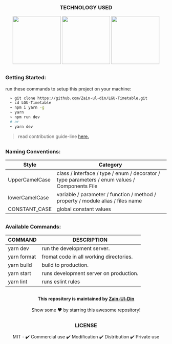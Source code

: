 
<!-- techonology used -->

##
### 

<div align='center'>
<h3>TECHNOLOGY USED</h3>
<img src = 'https://user-images.githubusercontent.com/78583049/208113209-bfd8c0a3-e692-4580-bdd7-b51226b2abd2.svg' width = '150px' height = '150px'/>
<img src = 'https://user-images.githubusercontent.com/78583049/208157431-06f67a55-7365-4d49-b4b3-4164a8cb24f8.svg' width = '150px' height = '150px'/>
<img src = 'https://user-images.githubusercontent.com/78583049/208114006-e5689598-cc0f-4a07-88c3-4add1c8094d7.svg' width = '150px' height = '150px'/>
</div>

##

<!-- Get Started Guide -->

### Getting Started:

run these commands to setup this project on your machine:

```bash
  ~ git clone https://github.com/Zain-ul-din/LGU-Timetable.git
  ~ cd LGU-Timetable
  ~ npm i yarn -g 
  ~ yarn
  ~ npm run dev
  # or
  ~ yarn dev
```

> read contribution guide-line [here.](https://github.com/Zain-ul-din/LGU-Timetable/blob/master/CONTRIBUTING.MD)

## 

<!-- naming conventions -->

### Naming Conventions:

|      Style     | Category                                                                                       | 
|----------------|------------------------------------------------------------------------------------------------|       
| UpperCamelCase | 	class / interface / type / enum / decorator / type parameters / enum values / Components File |       
| lowerCamelCase | variable / parameter / function / method / property / module alias / files name                |     
| CONSTANT_CASE  | global constant values                                                                         | 

##

<!-- commands description -->


### Available Commands: 

|   COMMAND   | DESCRIPTION | 
|-------------|-------------|       
| yarn dev    | run the development server.             |       
| yarn format | fromat code in all working directories. |     
| yarn build  | build to production.                    | 
| yarn start  | runs development server on production.  |
| yarn lint   | runs eslint rules                       |

##

<!-- about -->



<div align="center">
<h4 font-weight="bold">This repository is maintained by <a href="https://github.com/Zain-ul-din">Zain-Ul-Din</a></h4>
<p> Show some ❤️ by starring this awesome repository! </p>
</div>

<!-- license -->

## 

<div align='center'>
<h3>LICENSE</h3>

MIT - ✔️ Commercial use ✔️ Modification ✔️ Distribution ✔️ Private use
</div>

##
